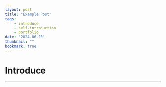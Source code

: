 ```yaml
---
layout: post
title: "Example Post"
tags:
    - introduce
    - self-introduction
    - portfolio
date: "2024-06-10"
thumbnail: ""
bookmark: true
---
```



# Introduce
---

